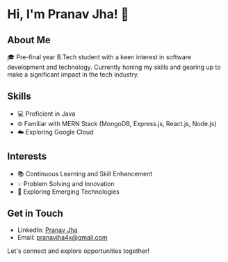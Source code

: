 # Hi, I'm Pranav Jha! 👋

## About Me

🎓 Pre-final year B.Tech student with a keen interest in software development and technology. Currently honing my skills and gearing up to make a significant impact in the tech industry. 

## Skills

- 💻 Proficient in Java
- 🌐 Familiar with MERN Stack (MongoDB, Express.js, React.js, Node.js)
- ☁️ Exploring Google Cloud

## Interests

- 📚 Continuous Learning and Skill Enhancement
- 💡 Problem Solving and Innovation
- 🌱 Exploring Emerging Technologies

## Get in Touch

- LinkedIn: [Pranav Jha](https://www.linkedin.com/in/pranavjha4x/)
- Email: [pranavjha4x@gmail.com](mailto:pranavjha4x@gmail.com)

Let's connect and explore opportunities together!



<!---
pranavjha4x/pranavjha4x is a ✨ special ✨ repository because its `README.md` (this file) appears on your GitHub profile.
You can click the Preview link to take a look at your changes.
--->
